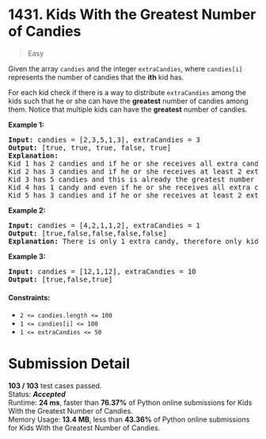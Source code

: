 # 1431. Kids With the Greatest Number of Candies
> Easy

Given the array `candies` and the integer `extraCandies`, where `candies[i]` represents the number of candies that the **ith** kid has.

For each kid check if there is a way to distribute `extraCandies` among the kids such that he or she can have the **greatest** number of candies among them. Notice that multiple kids can have the **greatest** number of candies.


**Example 1:**
<pre>
<b>Input:</b> candies = [2,3,5,1,3], extraCandies = 3
<b>Output:</b> [true, true, true, false, true] 
<b>Explanation:</b> 
Kid 1 has 2 candies and if he or she receives all extra candies (3) will have 5 candies --- the greatest number of candies among the kids. 
Kid 2 has 3 candies and if he or she receives at least 2 extra candies will have the greatest number of candies among the kids. 
Kid 3 has 5 candies and this is already the greatest number of candies among the kids. 
Kid 4 has 1 candy and even if he or she receives all extra candies will only have 4 candies. 
Kid 5 has 3 candies and if he or she receives at least 2 extra candies will have the greatest number of candies among the kids. 
</pre>


**Example 2:**

<pre>
<b>Input:</b> candies = [4,2,1,1,2], extraCandies = 1
<b>Output:</b> [true,false,false,false,false] 
<b>Explanation:</b> There is only 1 extra candy, therefore only kid 1 will have the greatest number of candies among the kids regardless of who takes the extra candy.
</pre>

**Example 3:**

<pre>
<b>Input:</b> candies = [12,1,12], extraCandies = 10
<b>Output:</b> [true,false,true]
</pre>

#### Constraints:

- `2 <= candies.length <= 100`
- `1 <= candies[i] <= 100`
- `1 <= extraCandies <= 50`

# Submission Detail
**103 / 103** test cases passed.  
Status: ***Accepted***  
Runtime: **24 ms**, faster than **76.37%** of Python online submissions for Kids With the Greatest Number of Candies.  
Memory Usage: **13.4 MB**, less than **43.36%** of Python online submissions for Kids With the Greatest Number of Candies.